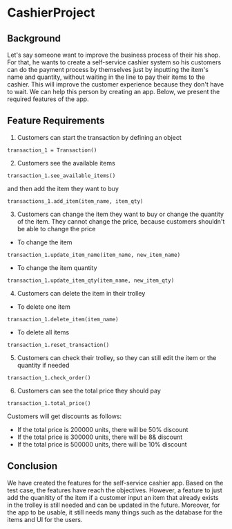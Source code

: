 # CashierProject

## Background
Let's say someone want to improve the business process of their his shop. For that, he wants to create a self-service cashier system so his customers can do the payment process by themselves just by inputting the item's name and quantity, without waiting in the line to pay their items to the cashier. This will improve the customer experience because they don't have to wait. We can help this person by creating an app. Below, we present the required features of the app.

## Feature Requirements
1. Customers can start the transaction by defining an object
```
transaction_1 = Transaction()
```

2. Customers see the available items 
```
transaction_1.see_available_items()
```
and then add the item they want to buy
```
transactions_1.add_item(item_name, item_qty)
```

3. Customers can change the item they want to buy or change the quantity of the item. They cannot change the price, because customers shouldn't be able to change the price
- To change the item
```
transaction_1.update_item_name(item_name, new_item_name)
```
- To change the item quantity
```
transaction_1.update_item_qty(item_name, new_item_qty)
```

4. Customers can delete the item in their trolley
- To delete one item
```
transaction_1.delete_item(item_name)
``` 
- To delete all items
```
transaction_1.reset_transaction()
```

5. Customers can check their trolley, so they can still edit the item or the quantity if needed
```
transaction_1.check_order()
```

6. Customers can see the total price they should pay
```
transaction_1.total_price()
```
Customers will get discounts as follows:
- If the total price is 200000 units, there will be 50% discount
- If the total price is 300000 units, there will be 8& discount
- If the total price is 500000 units, there will be 10% discount 


## Conclusion

We have created the features for the self-service cashier app. Based on the test case, the features have reach the objectives. However, a feature to just add the quanitity of the item if a customer input an item that already exists in the trolley is still needed and can be updated in the future. Moreover, for the app to be usable, it still needs many things such as the database for the items and UI for the users. 